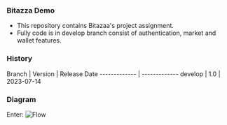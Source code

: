 ### Bitazza Demo

- This repository contains Bitazaa's project assignment.
- Fully code is in develop branch consist of authentication, market and wallet features.
                    
### History
                    
Branch  | Version | Release Date
------------- | -------------
develop  | 1.0 | 2023-07-14


### Diagram

Enter: ![Flow](https://drive.google.com/file/d/1fqP4a8msvqtE4ywi0faMtoGayBKBnSCj/view?usp=drive_link "Flow")
